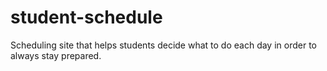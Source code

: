 # student-schedule
Scheduling site that helps students decide what to do each day in order to always stay prepared.
